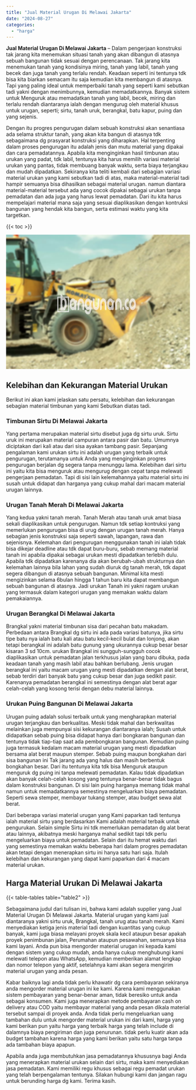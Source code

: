 ```yaml
---
title: "Jual Material Urugan Di Melawai Jakarta"
date: "2024-08-27"
categories: 
  - "harga"
---
```


**Jual Material Urugan Di Melawai Jakarta** – Dalam pengerjaan konstruksi tak jarang kita menemukan situasi tanah yang akan dibangun di atasnya sebuah bangunan tidak sesuai dengan perencanaan. Tak jarang kita menemukan tanah yang kondisinya miring, tanah yang labil, tanah yang becek dan juga tanah yang terlalu rendah. Keadaan seperti ini tentunya tdk bisa kita biarkan semacam itu saja kemudian kita membangun di atasnya. Tapi yang paling ideal untuk memperbaiki tanah yang seperti kami sebutkan tadi yakni dengan menimbunnya, kemudian memadatkannya. Banyak sistem untuk Menguruk atau memadatkan tanah yang labil, becek, miring dan terlalu rendah diantaranya ialah dengan mengurug oleh material khusus untuk urugan, seperti; sirtu, tanah uruk, berangkal, batu kapur, puing dan yang sejenis.

Dengan itu progres pengurugan dalam sebuah konstruksi akan senantiasa ada selama struktur tanah, yang akan kita bangun di atasnya tdk sebagaimana dg prasyarat konstruksi yang diharapkan. Hal terpenting dalam proses pengurugan itu adalah jenis dan mutu material yang dipakai dan cara pemadatannya. Apabila kita menginginkan hasil timbunan atau urukan yang padat, tdk labil, tentunya kita harus memilih variasi material urukan yang pantas, tidak membuang banyak waktu, serta biaya terjangkau dan mudah dipadatkan. Sekiranya kita teliti kembali dari sebagian variasi material urukan yang kami sebutkan tadi di atas, maka material-material tadi hampir semuanya bisa dihasilkan sebagai material urugan. namun diantara material-material tersebut ada yang cocok dipakai sebagai urukan tanpa pemadatan dan ada juga yang harus lewat pemadatan. Dari itu kita harus mempelajari material mana saja yang sesuai diaplikasikan dengan kontruksi bangunan yang hendak kita bangun, serta estimasi waktu yang kita targetkan.

{{< toc >}}

![Jual Material Urugan Di Melawai Jakarta](/images/jual-urugan-40.png)

## Kelebihan dan Kekurangan Material Urukan

Berikut ini akan kami jelaskan satu persatu, kelebihan dan kekurangan sebagian material timbunan yang kami Sebutkan diatas tadi.

### Timbunan Sirtu Di Melawai Jakarta

Yang pertama merupakan material sirtu disebut juga dg sirtu uruk. Sirtu uruk ini merupakan material campuran antara pasir dan batu. Umumnya diciptakan dari kali atau dari sisa ayakan tambang pasir. Sepanjang pengalaman kami urukan sirtu ini adalah urugan yang terbaik untuk pengurugan, terutamanya untuk Anda yang menginginkan progres pengurugan berjalan dg segera tanpa menunggu lama. Kelebihan dari sirtu ini yaitu kita bisa menguruk atau mengurug dengan cepat tanpa melewati pengerjaan pemadatan. Tapi di sisi lain kelemahannya yaitu material sirtu ini susah untuk didapat dan harganya yang cukup mahal dari macam material urugan lainnya.

### Urugan Tanah Merah Di Melawai Jakarta

Yang kedua yakni tanah merah. Tanah Merah atau tanah uruk amat biasa sekali diaplikasikan untuk pengurugan. Namun tdk setiap kontruksi yang memerlukan pengurugan bisa di urug dengan urugan tanah merah. Hanya sebagian jenis konstruksi saja seperti sawah, lapangan, rawa dan sejenisnya. Kelemahan dari pengurugan menggunakan tanah ini ialah tidak bisa dikejar deadline atau tdk dapat buru-buru, sebab memang material tanah ini apabila dipakai sebagai urukan mesti dipadatkan terlebih dulu. Apabila tdk dipadatkan karenanya dia akan berubah-ubah strukturnya dan kelemahan lainnya bila lahan yang sudah diuruk dg tanah merah, tdk dapat segera dibangun di atasnya sebuah bangunan. Minimal kita mesti mengizinkan selama 6bulan hingga 1 tahun baru kita dapat membangun sebuah bangunan di atasnya. Jadi urukan Tanah ini yakni ragam urukan yang termasuk dalam kategori urugan yang memakan waktu dalam pemakaiannya.

### Urugan Berangkal Di Melawai Jakarta

Brangkal yakni material timbunan sisa dari pecahan batu makadam. Perbedaan antara Brangkal dg sirtu ini ada pada variasi batunya, jika sirtu tipe batu nya ialah batu kali atau batu kecil-kecil bulat dan lonjong, akan tetapi berangkal ini adalah batu gunung yang ukurannya cukup besar besar kisaran 3 sd 10cm. urukan Brangkal ini sungguh-sungguh cocok diaplikasikan untuk pemadatan jalan terkhusus jalan yang baru dibuka, pada keadaan tanah yang masih labil atau bahkan berlubang. Jenis urugan berangkal ini yaitu macam urugan yang mesti dipadatkan dengan alat berat, sebab terdiri dari banyak batu yang cukup besar dan juga sedikit pasir. Karenanya pemadatan berangkal ini semestinya dengan alat berat agar celah-celah yang kosong terisi dengan debu material lainnya.

### Urukan Puing Bangunan Di Melawai Jakarta

Urugan puing adalah solusi terbaik untuk yang mengharapkan material urugan terjangkau dan berkualitas. Meski tidak mahal dan berkwalitas melainkan juga mempunyai sisi kekurangan diantaranya ialah; Susah untuk didapatkan sebab puing bisa didapat hanya dari bongkaran bangunan dan tentunya tidak tiap-tiap saat ada pembongkaran bangunan. Kemudian puing juga termasuk kedalam macam material urugan yang mesti dipadatkan bersama alat berat maupun stemper. Sebab puing maupun bongkahan dari sisa bangunan ini Tak jarang ada yang halus dan masih berbentuk bongkahan besar. Dari itu tentunya kita tdk bisa Menguruk ataupun menguruk dg puing ini tanpa melewati pemadatan. Kalau tidak dipadatkan akan banyak celah-celah kosong yang tentunya benar-benar tidak bagus dalam konstruksi bangunan. Di sisi lain puing harganya memang tidak mahal namun untuk memadatkannya semestinya mengeluarkan biaya pemadatan. Seperti sewa stemper, membayar tukang stemper, atau budget sewa alat berat.

Dari beberapa variasi material urugan yang Kami paparkan tadi tentunya ialah material sirtu yang berdasarkan Kami adalah material terbaik untuk pengurukan. Selain simple Sirtu ini tdk memerlukan pemadatan dg alat berat atau lainnya, akibatnya meski harganya mahal sedikit tapi tdk perlu mengeluarkan biaya untuk pemadatan. Selain dari itu hemat waktu dari yang semestinya memakan waktu beberapa hari dalam progres pemadatan akan tetapi dengan menerapkan sirtu ini hanya satu hari saja. Itulah kelebihan dan kekurangan yang dapat kami paparkan dari 4 macam material urukan.

## Harga Material Urukan Di Melawai Jakarta

{{< table-tables table="table2" >}}

Sebagaimana judul dari tulisan ini, bahwa kami adalah supplier yang Jual Material Urugan Di Melawai Jakarta. Material urugan yang kami jual diantaranya yakni sirtu uruk, Brangkal, tanah urug atau tanah merah. Kami menyediakan ketiga jenis material tadi dengan kuantitas yang cukup banyak, kami juga biasa melayani proyek skala kecil ataupun besar apakah proyek penimbunan jalan, Perumahan ataupun pesawahan, semuanya bisa kami layani. Anda pun bisa mengorder material urugan ini kepada kami dengan sistem yang cukup mudah, anda hanya cukup menghubungi kami melewati telepon atau WhatsApp, kemudian memberikan alamat lengkap dan nomor telepon yang aktif, setelahnya kami akan segera mengirim material urugan yang anda pesan.

Kabar baiknya lagi anda tidak perlu khawatir dg cara pembayaran sekiranya anda mengorder material urugan ini ke kami. Karena kami menggunakan sistem pembayaran yang benar-benar aman, tidak beresiko untuk anda sebagai konsumen. Kami juga menerapkan metode pembayaran cash on delivery atau COD yaitu membayar material yang anda pesan dikala material tersebut sampai di proyek anda. Anda tidak perlu mengeluarkan uang tambahan dulu untuk mengorder material urukan ini dari kami, harga yang kami berikan pun yaitu harga yang terbaik harga yang telah include di dalamnya biaya pengiriman dan juga penurunan. tidak perlu kuatir akan ada budget tambahan karena harga yang kami berikan yaitu satu harga tanpa ada tambahan biaya apapun.

Apabila anda juga membutuhkan jasa pemadatannya khususnya bagi Anda yang menerapkan material urukan selain dari sirtu, maka kami menyediakan jasa pemadatan. Kami memiliki regu khusus sebagai regu pemadat urukan yang telah berpengalaman tentunya. Silakan hubungi kami dan jangan ragu untuk berunding harga dg kami. Terima kasih.
